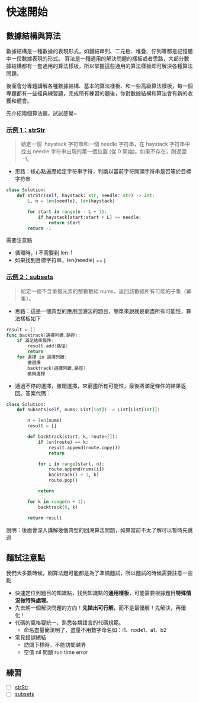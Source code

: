 # 快速開始

## 數據結構與算法

數據結構是一種數據的表現形式，如鏈結串列、二元樹、堆疊、佇列等都是記憶體中一段數據表現的形式。
算法是一種通用的解決問題的樣板或者思路，大部分數據結構都有一套通用的算法樣板，所以掌握這些通用的算法樣板即可解決各種算法問題。

後面會分專題講解各種數據結構、基本的算法樣板、和一些高級算法樣板，每一個專題都有一些經典練習題，完成所有練習的題後，你對數據結構和算法會有新的收獲和體會。

先介紹兩個算法題，試試感覺~

### [示例 1：strStr](https://leetcode.com/problems/implement-strstr/)

> 給定一個  haystack 字符串和一個 needle 字符串，在 haystack 字符串中找出 needle 字符串出現的第一個位置 (從 0 開始)。如果不存在，則返回  -1。

- 思路：核心點遍歷給定字符串字符，判斷以當前字符開頭字符串是否等於目標字符串

```Python
class Solution:
    def strStr(self, haystack: str, needle: str) -> int:
        L, n = len(needle), len(haystack)

        for start in range(n - L + 1):
            if haystack[start:start + L] == needle:
                return start
        return -1
```

需要注意點

- 循環時，i 不需要到 len-1
- 如果找到目標字符串，len(needle) == j

### [示例 2：subsets](https://leetcode.com/problems/subsets/)

> 給定一組不含重複元素的整數數組 nums，返回該數組所有可能的子集（冪集）。

- 思路：這是一個典型的應用回溯法的題目，簡單來說就是窮盡所有可能性，算法樣板如下

```go
result = []
func backtrack(選擇列錶,路徑):
    if 滿足結束條件:
        result.add(路徑)
        return
    for 選擇 in 選擇列錶:
        做選擇
        backtrack(選擇列錶,路徑)
        撤銷選擇
```

- 通過不停的選擇，撤銷選擇，來窮盡所有可能性，最後將滿足條件的結果返回。答案代碼：

```Python
class Solution:
    def subsets(self, nums: List[int]) -> List[List[int]]:

        n = len(nums)
        result = []

        def backtrack(start, k, route=[]):
            if len(route) == k:
                result.append(route.copy())
                return

            for i in range(start, n):
                route.append(nums[i])
                backtrack(i + 1, k)
                route.pop()

            return

        for k in range(n + 1):
            backtrack(0, k)

        return result
```

說明：後面會深入講解幾個典型的回溯算法問題，如果當前不太了解可以暫時先跳過

## 麵試注意點

我們大多數時候，刷算法題可能都是為了準備麵試，所以麵試的時候需要註意一些點

- 快速定位到題目的知識點，找到知識點的**通用樣板**，可能需要根據題目**特殊情況做特殊處理**。
- 先去朝一個解決問題的方向！**先拋出可行解**，而不是最優解！先解決，再優化！
- 代碼的風格要統一，熟悉各類語言的代碼規範。
  - 命名盡量簡潔明了，盡量不用數字命名如：i1、node1、a1、b2
- 常見錯誤總結
  - 訪問下標時，不能訪問越界
  - 空值 nil 問題 run time error

## 練習

- [ ] [strStr](https://leetcode.com/problems/implement-strstr/)
- [ ] [subsets](https://leetcode.com/problems/subsets/)

